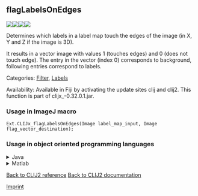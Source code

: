 ## flagLabelsOnEdges
<img src="images/mini_empty_logo.png"/><img src="images/mini_empty_logo.png"/><img src="images/mini_clijx_logo.png"/><img src="images/mini_empty_logo.png"/>

Determines which labels in a label map touch the edges of the image (in X, Y and Z if the image is 3D). 

It results in a vector image with values 1 (touches edges) and 0 (does not touch edge).
The entry in the vector (index 0) corresponds to background, following entries correspond to labels.

Categories: [Filter](https://clij.github.io/clij2-docs/reference__filter), [Labels](https://clij.github.io/clij2-docs/reference__label)

Availability: Available in Fiji by activating the update sites clij and clij2.
This function is part of clijx_-0.32.0.1.jar.

### Usage in ImageJ macro
```
Ext.CLIJx_flagLabelsOnEdges(Image label_map_input, Image flag_vector_destination);
```


### Usage in object oriented programming languages



<details>

<summary>
Java
</summary>
<pre class="highlight">// init CLIJ and GPU
import net.haesleinhuepf.clijx.CLIJx;
import net.haesleinhuepf.clij.clearcl.ClearCLBuffer;
CLIJx clijx = CLIJx.getInstance();

// get input parameters
ClearCLBuffer label_map_input = clijx.push(label_map_inputImagePlus);
flag_vector_destination = clijx.create(label_map_input);
</pre>

<pre class="highlight">
// Execute operation on GPU
clijx.flagLabelsOnEdges(label_map_input, flag_vector_destination);
</pre>

<pre class="highlight">
// show result
flag_vector_destinationImagePlus = clijx.pull(flag_vector_destination);
flag_vector_destinationImagePlus.show();

// cleanup memory on GPU
clijx.release(label_map_input);
clijx.release(flag_vector_destination);
</pre>

</details>



<details>

<summary>
Matlab
</summary>
<pre class="highlight">% init CLIJ and GPU
clijx = init_clatlabx();

% get input parameters
label_map_input = clijx.pushMat(label_map_input_matrix);
flag_vector_destination = clijx.create(label_map_input);
</pre>

<pre class="highlight">
% Execute operation on GPU
clijx.flagLabelsOnEdges(label_map_input, flag_vector_destination);
</pre>

<pre class="highlight">
% show result
flag_vector_destination = clijx.pullMat(flag_vector_destination)

% cleanup memory on GPU
clijx.release(label_map_input);
clijx.release(flag_vector_destination);
</pre>

</details>



[Back to CLIJ2 reference](https://clij.github.io/clij2-docs/reference)
[Back to CLIJ2 documentation](https://clij.github.io/clij2-docs)

[Imprint](https://clij.github.io/imprint)

